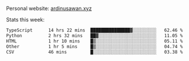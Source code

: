 Personal website: [ardinusawan.xyz](https://ardinusawan.xyz)

Stats this week:
<!--START_SECTION:waka-->

```txt
TypeScript      14 hrs 22 mins  ███████████████▓░░░░░░░░░   62.46 %
Python          2 hrs 32 mins   ██▓░░░░░░░░░░░░░░░░░░░░░░   11.05 %
HTML            1 hr 10 mins    █▒░░░░░░░░░░░░░░░░░░░░░░░   05.11 %
Other           1 hr 5 mins     █▒░░░░░░░░░░░░░░░░░░░░░░░   04.74 %
CSV             46 mins         █░░░░░░░░░░░░░░░░░░░░░░░░   03.38 %
```

<!--END_SECTION:waka-->
